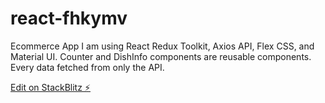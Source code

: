 # react-fhkymv

Ecommerce App
I am using React Redux Toolkit, Axios API, Flex CSS, and Material UI.
Counter and DishInfo components are reusable components.
Every data fetched from only the API.

[Edit on StackBlitz ⚡️](https://stackblitz.com/edit/react-fhkymv)
